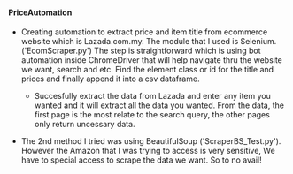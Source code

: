 #### PriceAutomation

- Creating automation to extract price and item title from ecommerce website which is Lazada.com.my. 
The module that I used is Selenium. ('EcomScraper.py')
The step is straightforward which is using bot automation inside ChromeDriver that will help navigate thru the website we want, search and etc.
Find the element class or id for the title and prices and finally append it into a csv dataframe.

  - Succesfully extract the data from Lazada and enter any item you wanted and it will extract all the data you wanted.
  From the data, the first page is the most relate to the search query, the other pages only return uncessary data.

- The 2nd method I tried was using BeautifulSoup ('ScraperBS_Test.py'). However the Amazon that I was trying to access is very sensitive,
We have to special access to scrape the data we want. So to no avail!

